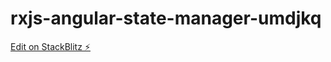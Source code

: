 # rxjs-angular-state-manager-umdjkq

[Edit on StackBlitz ⚡️](https://stackblitz.com/edit/rxjs-angular-state-manager-umdjkq)